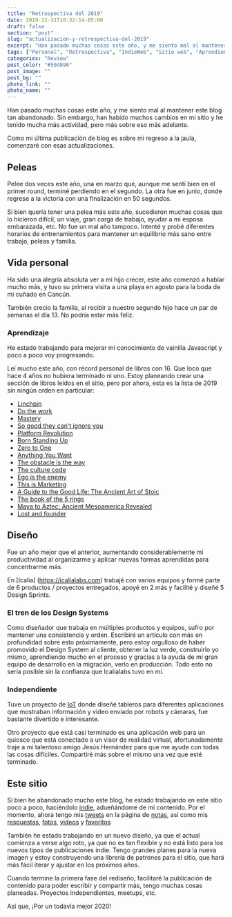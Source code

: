 ```yaml
---
title: "Retrospectiva del 2019"
date: 2019-12-31T10:32:14-05:00
draft: false
section: "post"
slug: "actualizacion-y-retrospectiva-del-2019"
excerpt: "Han pasado muchas cosas este año, y me siento mal al mantener este blog tan abandonado.  Sin embargo, han habido muchos cambios en mi sitio y he tenido mucha más actividad, pero más sobre eso más adelante. Mi última publicación fue sobre mi regreso a la jaula, comenzaré con esas actualizaciones."
tags: ["Personal", "Retrospectiva", "IndieWeb", "Sitio web", "Aprendiendo"]
categories: "Review"
post_color: "#50d890"
post_image: ""
post_bg: ""
photo_link: ""
photo_name: ""
---
```

Han pasado muchas cosas este año, y me siento mal al mantener este blog tan abandonado.  Sin embargo, han habido muchos cambios en mi sitio y he tenido mucha más actividad, pero más sobre eso más adelante.

Como mi última publicación de blog es sobre mi regreso a la jaula, comenzaré con esas actualizaciones.

## Peleas
Pelee dos veces este año, una en marzo que, aunque me sentí bien en el primer round, terminé perdiendo en el segundo.  La otra fue en junio, donde regrese a la victoria con una finalización en 50 segundos.

Si bien quería tener una pelea más este año, sucedieron muchas cosas que lo hicieron difícil, un viaje, gran carga de trabajo, ayudar a mi esposa embarazada, etc.
No fue un mal año tampoco.  Intenté y probé diferentes horarios de entrenamientos para mantener un equilibrio más sano entre trabajo, peleas y familia.

## Vida personal
Ha sido una alegría absoluta ver a mi hijo crecer, este año comenzó a hablar mucho más, y tuvo su primera visita a una playa en agosto para la boda de mi cuñado en Cancún.

También crecio la familia, al recibir a nuestro segundo hijo hace un par de semanas el día 13.  No podría estar más feliz.

### Aprendizaje
He estado trabajando para mejorar mi conocimiento de vainilla Javascript y poco a poco voy progresando.

Leí mucho este año, con récord personal de libros con 16. Que loco que hace 4 años no hubiera terminado ni uno.
Estoy planeando crear una sección de libros leídos en el sitio, pero por ahora, esta es la lista de 2019 sin ningún orden en particular:

- [Linchpin](https://www.amazon.com/Linchpin-Are-Indispensable-Seth-Godin/dp/1591844096/)
- [Do the work](https://www.amazon.com/Do-the-Work/dp/B004XJFESM/)
- [Mastery](https://www.amazon.com/Unknown-Mastery/dp/B00A6G9CGG/)
- [So good they can’t ignore you](https://www.amazon.com/Good-They-Cant-Ignore-You/dp/1455509124/)
- [Platform Revolution](https://www.amazon.com/Platform-Revolution-Networked-Markets-Transforming/dp/B01DDX6VB2/)
- [Born Standing Up](https://www.amazon.com/Born-Standing-Up-Comics-Life/dp/B000ZM8GL8/)
- [Zero to One](https://www.amazon.com/Zero-One-Notes-Startups-Future/dp/B00M284NY2/)
- [Anything You Want](https://www.amazon.com/Anything-You-Want-Lessons-Entrepreneur/dp/B0058LXVH0/)
- [The obstacle is the way](https://www.amazon.com/Obstacle-Way-Timeless-Turning-Triumph/dp/B00K5JUNSU/)
- [The culture code](https://www.amazon.com/Culture-Code-Secrets-Highly-Successful/dp/B077B1WF85/)
- [Ego is the enemy](https://www.amazon.com/Tim-Ferriss-Audio-Ego-Enemy/dp/B01GSIZ9EY/)
- [This is Marketing](https://www.amazon.com/This-Marketing-Cant-Until-Learn/dp/0525540830/)
- [A Guide to the Good Life: The Ancient Art of Stoic](https://www.amazon.com/Guide-Good-Life-Ancient-Stoic/dp/B00G6WCGKI/)
- [The book of the 5 rings](https://www.amazon.com/The-Book-of-Five-Rings/dp/B003VXGACK/)
- [Maya to Aztec: Ancient Mesoamerica Revealed](https://www.audible.com/pd/Maya-to-Aztec-Ancient-Mesoamerica-Revealed-Audiobook/B00TKIYO46?source_code=AUDOR1820207199PIP)
- [Lost and founder](https://www.amazon.com/Lost-Founder-Painfully-Honest-Startup/dp/B07D18GWLR/)

## Diseño
Fue un año mejor que el anterior, aumentando considerablemente mi productividad al organizarme y aplicar nuevas formas aprendidas para concentrarme más.

En [Icalia] (https://icalialabs.com) trabajé con varios equipos y formé parte de 6 productos / proyectos entregados, apoyé en 2 más y facilité y diseñé 5 Design Sprints.

### El tren de los Design Systems
Como diseñador que trabaja en múltiples productos y equipos, sufro por mantener una consistencia y orden.  Escribiré un artículo con más en profundidad sobre esto próximamente, pero estoy orgulloso de haber promovido el Design System al cliente, obtener la luz verde, construirlo yo mismo, aprendiendo mucho en el proceso y gracias a la ayuda de mi gran equipo de desarrollo en la migración, verlo en producción. Todo esto no sería posible sin la confianza que Icalialabs tuvo en mi.

### Independiente
Tuve un proyecto de [IoT](https://es.wikipedia.org/wiki/Internet_de_las_cosas) donde diseñé tableros para diferentes aplicaciones que mostraban información y video enviado por robots y cámaras, fue bastante divertido e interesante.

Otro proyecto que está casi terminado es una aplicación web para un quiosco que está conectado a un visor de realidad virtual, afortunadamente traje a mi talentoso amigo Jesús Hernández para que me ayude con todas las cosas difíciles. Compartiré más sobre el mismo una vez que esté terminado.

## Este sitio
Si bien he abandonado mucho este blog, he estado trabajando en este sitio poco a poco, haciéndolo [indie](https://indieweb.org/), adueñándome de mi contenido.  Por el momento, ahora tengo mis [tweets](https://twitter.com/ramiroruiz) en la página de [notas](https://ramiroruiz.com/es/notas), así como mis [respuestas](https://ramiroruiz.com/es/respuestas), [fotos](https://ramiroruiz.com/es/fotos), [videos](https://ramiroruiz.com/es/videos) y [favoritos](https://ramiroruiz.com/likes)

También he estado trabajando en un nuevo diseño, ya que el actual comienza a verse algo roto, ya que no es tan flexible y no está listo para los nuevos tipos de publicaciones indie.  Tengo grandes planes para la nueva imagen y estoy construyendo una librería de patrones para el sitio, que hará más fácil iterar y ajustar en los próximos años.

Cuando termine la primera fase del rediseño, facilitaré la publicación de contenido para poder escribir y compartir más, tengo muchas cosas planeadas. Proyectos independientes, meetups, etc.

Así que, ¡Por un todavía mejor 2020!
